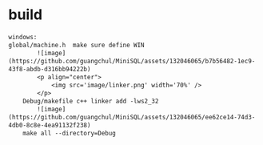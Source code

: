 # build
	windows:
  	global/machine.h  make sure define WIN
			![image](https://github.com/guangchul/MiniSQL/assets/132046065/b7b56482-1ec9-43f8-abdb-d316bb94222b)
			<p align="center">
  				<img src='image/linker.png' width='70%' />
			</p>
		Debug/makefile c++ linker add -lws2_32
			![image](https://github.com/guangchul/MiniSQL/assets/132046065/ee62ce14-74d3-4db0-8c8e-4ea91132f238)
		make all --directory=Debug
		

